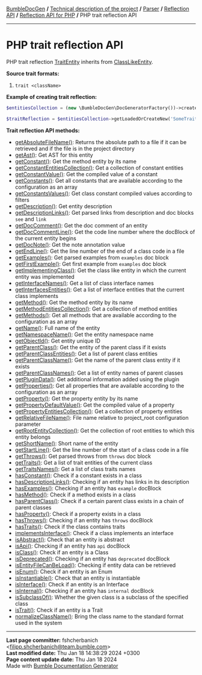 [BumbleDocGen](/docs/README.md) **/**
[Technical description of the project](/docs/tech/readme.md) **/**
[Parser](/docs/tech/02_parser/readme.md) **/**
[Reflection API](/docs/tech/02_parser/reflectionApi/readme.md) **/**
[Reflection API for PHP](/docs/tech/02_parser/reflectionApi/php/readme.md) **/**
PHP trait reflection API

---


# PHP trait reflection API

PHP trait reflection [TraitEntity](/docs/tech/02_parser/reflectionApi/php/classes/TraitEntity.md) inherits from [ClassLikeEntity](/docs/tech/02_parser/reflectionApi/php/classes/ClassLikeEntity.md).

**Source trait formats:**

1) `trait <className>`

**Example of creating trait reflection:**

```php
$entitiesCollection = (new \BumbleDocGen\DocGeneratorFactory())->createRootEntitiesCollection($reflectionApiConfig);

$traitReflection = $entitiesCollection->getLoadedOrCreateNew('SomeTraitName'); // or get()
```

**Trait reflection API methods:**

- [getAbsoluteFileName()](/docs/tech/02_parser/reflectionApi/php/classes/TraitEntity.md#mgetabsolutefilename): Returns the absolute path to a file if it can be retrieved and if the file is in the project directory
- [getAst()](/docs/tech/02_parser/reflectionApi/php/classes/TraitEntity.md#mgetast): Get AST for this entity
- [getConstant()](/docs/tech/02_parser/reflectionApi/php/classes/TraitEntity.md#mgetconstant): Get the method entity by its name
- [getConstantEntitiesCollection()](/docs/tech/02_parser/reflectionApi/php/classes/TraitEntity.md#mgetconstantentitiescollection): Get a collection of constant entities
- [getConstantValue()](/docs/tech/02_parser/reflectionApi/php/classes/TraitEntity.md#mgetconstantvalue): Get the compiled value of a constant
- [getConstants()](/docs/tech/02_parser/reflectionApi/php/classes/TraitEntity.md#mgetconstants): Get all constants that are available according to the configuration as an array
- [getConstantsValues()](/docs/tech/02_parser/reflectionApi/php/classes/TraitEntity.md#mgetconstantsvalues): Get class constant compiled values according to filters
- [getDescription()](/docs/tech/02_parser/reflectionApi/php/classes/TraitEntity.md#mgetdescription): Get entity description
- [getDescriptionLinks()](/docs/tech/02_parser/reflectionApi/php/classes/TraitEntity.md#mgetdescriptionlinks): Get parsed links from description and doc blocks `see` and `link`
- [getDocComment()](/docs/tech/02_parser/reflectionApi/php/classes/TraitEntity.md#mgetdoccomment): Get the doc comment of an entity
- [getDocCommentLine()](/docs/tech/02_parser/reflectionApi/php/classes/TraitEntity.md#mgetdoccommentline): Get the code line number where the docBlock of the current entity begins
- [getDocNote()](/docs/tech/02_parser/reflectionApi/php/classes/TraitEntity.md#mgetdocnote): Get the note annotation value
- [getEndLine()](/docs/tech/02_parser/reflectionApi/php/classes/TraitEntity.md#mgetendline): Get the line number of the end of a class code in a file
- [getExamples()](/docs/tech/02_parser/reflectionApi/php/classes/TraitEntity.md#mgetexamples): Get parsed examples from `examples` doc block
- [getFirstExample()](/docs/tech/02_parser/reflectionApi/php/classes/TraitEntity.md#mgetfirstexample): Get first example from `examples` doc block
- [getImplementingClass()](/docs/tech/02_parser/reflectionApi/php/classes/TraitEntity.md#mgetimplementingclass): Get the class like entity in which the current entity was implemented
- [getInterfaceNames()](/docs/tech/02_parser/reflectionApi/php/classes/TraitEntity.md#mgetinterfacenames): Get a list of class interface names
- [getInterfacesEntities()](/docs/tech/02_parser/reflectionApi/php/classes/TraitEntity.md#mgetinterfacesentities): Get a list of interface entities that the current class implements
- [getMethod()](/docs/tech/02_parser/reflectionApi/php/classes/TraitEntity.md#mgetmethod): Get the method entity by its name
- [getMethodEntitiesCollection()](/docs/tech/02_parser/reflectionApi/php/classes/TraitEntity.md#mgetmethodentitiescollection): Get a collection of method entities
- [getMethods()](/docs/tech/02_parser/reflectionApi/php/classes/TraitEntity.md#mgetmethods): Get all methods that are available according to the configuration as an array
- [getName()](/docs/tech/02_parser/reflectionApi/php/classes/TraitEntity.md#mgetname): Full name of the entity
- [getNamespaceName()](/docs/tech/02_parser/reflectionApi/php/classes/TraitEntity.md#mgetnamespacename): Get the entity namespace name
- [getObjectId()](/docs/tech/02_parser/reflectionApi/php/classes/TraitEntity.md#mgetobjectid): Get entity unique ID
- [getParentClass()](/docs/tech/02_parser/reflectionApi/php/classes/TraitEntity.md#mgetparentclass): Get the entity of the parent class if it exists
- [getParentClassEntities()](/docs/tech/02_parser/reflectionApi/php/classes/TraitEntity.md#mgetparentclassentities): Get a list of parent class entities
- [getParentClassName()](/docs/tech/02_parser/reflectionApi/php/classes/TraitEntity.md#mgetparentclassname): Get the name of the parent class entity if it exists
- [getParentClassNames()](/docs/tech/02_parser/reflectionApi/php/classes/TraitEntity.md#mgetparentclassnames): Get a list of entity names of parent classes
- [getPluginData()](/docs/tech/02_parser/reflectionApi/php/classes/TraitEntity.md#mgetplugindata): Get additional information added using the plugin
- [getProperties()](/docs/tech/02_parser/reflectionApi/php/classes/TraitEntity.md#mgetproperties): Get all properties that are available according to the configuration as an array
- [getProperty()](/docs/tech/02_parser/reflectionApi/php/classes/TraitEntity.md#mgetproperty): Get the property entity by its name
- [getPropertyDefaultValue()](/docs/tech/02_parser/reflectionApi/php/classes/TraitEntity.md#mgetpropertydefaultvalue): Get the compiled value of a property
- [getPropertyEntitiesCollection()](/docs/tech/02_parser/reflectionApi/php/classes/TraitEntity.md#mgetpropertyentitiescollection): Get a collection of property entities
- [getRelativeFileName()](/docs/tech/02_parser/reflectionApi/php/classes/TraitEntity.md#mgetrelativefilename): File name relative to project_root configuration parameter
- [getRootEntityCollection()](/docs/tech/02_parser/reflectionApi/php/classes/TraitEntity.md#mgetrootentitycollection): Get the collection of root entities to which this entity belongs
- [getShortName()](/docs/tech/02_parser/reflectionApi/php/classes/TraitEntity.md#mgetshortname): Short name of the entity
- [getStartLine()](/docs/tech/02_parser/reflectionApi/php/classes/TraitEntity.md#mgetstartline): Get the line number of the start of a class code in a file
- [getThrows()](/docs/tech/02_parser/reflectionApi/php/classes/TraitEntity.md#mgetthrows): Get parsed throws from `throws` doc block
- [getTraits()](/docs/tech/02_parser/reflectionApi/php/classes/TraitEntity.md#mgettraits): Get a list of trait entities of the current class
- [getTraitsNames()](/docs/tech/02_parser/reflectionApi/php/classes/TraitEntity.md#mgettraitsnames): Get a list of class traits names
- [hasConstant()](/docs/tech/02_parser/reflectionApi/php/classes/TraitEntity.md#mhasconstant): Check if a constant exists in a class
- [hasDescriptionLinks()](/docs/tech/02_parser/reflectionApi/php/classes/TraitEntity.md#mhasdescriptionlinks): Checking if an entity has links in its description
- [hasExamples()](/docs/tech/02_parser/reflectionApi/php/classes/TraitEntity.md#mhasexamples): Checking if an entity has `example` docBlock
- [hasMethod()](/docs/tech/02_parser/reflectionApi/php/classes/TraitEntity.md#mhasmethod): Check if a method exists in a class
- [hasParentClass()](/docs/tech/02_parser/reflectionApi/php/classes/TraitEntity.md#mhasparentclass): Check if a certain parent class exists in a chain of parent classes
- [hasProperty()](/docs/tech/02_parser/reflectionApi/php/classes/TraitEntity.md#mhasproperty): Check if a property exists in a class
- [hasThrows()](/docs/tech/02_parser/reflectionApi/php/classes/TraitEntity.md#mhasthrows): Checking if an entity has `throws` docBlock
- [hasTraits()](/docs/tech/02_parser/reflectionApi/php/classes/TraitEntity.md#mhastraits): Check if the class contains traits
- [implementsInterface()](/docs/tech/02_parser/reflectionApi/php/classes/TraitEntity.md#mimplementsinterface): Check if a class implements an interface
- [isAbstract()](/docs/tech/02_parser/reflectionApi/php/classes/TraitEntity.md#misabstract): Check that an entity is abstract
- [isApi()](/docs/tech/02_parser/reflectionApi/php/classes/TraitEntity.md#misapi): Checking if an entity has `api` docBlock
- [isClass()](/docs/tech/02_parser/reflectionApi/php/classes/TraitEntity.md#misclass): Check if an entity is a Class
- [isDeprecated()](/docs/tech/02_parser/reflectionApi/php/classes/TraitEntity.md#misdeprecated): Checking if an entity has `deprecated` docBlock
- [isEntityFileCanBeLoad()](/docs/tech/02_parser/reflectionApi/php/classes/TraitEntity.md#misentityfilecanbeload): Checking if entity data can be retrieved
- [isEnum()](/docs/tech/02_parser/reflectionApi/php/classes/TraitEntity.md#misenum): Check if an entity is an Enum
- [isInstantiable()](/docs/tech/02_parser/reflectionApi/php/classes/TraitEntity.md#misinstantiable): Check that an entity is instantiable
- [isInterface()](/docs/tech/02_parser/reflectionApi/php/classes/TraitEntity.md#misinterface): Check if an entity is an Interface
- [isInternal()](/docs/tech/02_parser/reflectionApi/php/classes/TraitEntity.md#misinternal): Checking if an entity has `internal` docBlock
- [isSubclassOf()](/docs/tech/02_parser/reflectionApi/php/classes/TraitEntity.md#missubclassof): Whether the given class is a subclass of the specified class
- [isTrait()](/docs/tech/02_parser/reflectionApi/php/classes/TraitEntity.md#mistrait): Check if an entity is a Trait
- [normalizeClassName()](/docs/tech/02_parser/reflectionApi/php/classes/TraitEntity.md#mnormalizeclassname): Bring the class name to the standard format used in the system

---

**Last page committer:** fshcherbanich &lt;filipp.shcherbanich@team.bumble.com&gt;<br>**Last modified date:**   Thu Jan 18 14:38:29 2024 +0300<br>**Page content update date:** Thu Jan 18 2024<br>Made with [Bumble Documentation Generator](https://github.com/bumble-tech/bumble-doc-gen/blob/master/docs/README.md)